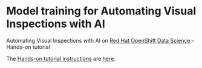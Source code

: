 # Model training for Automating Visual Inspections with AI
Automating Visual Inspections with AI on [Red Hat OpenShift Data Science](https://www.redhat.com/en/technologies/cloud-computing/openshift/openshift-data-science) - Hands-on tutorial

The [Hands-on tutorial instructions](../docs/03-workshop-openshift-data-science.md) are [here](../docs/03-workshop-openshift-data-science.md).